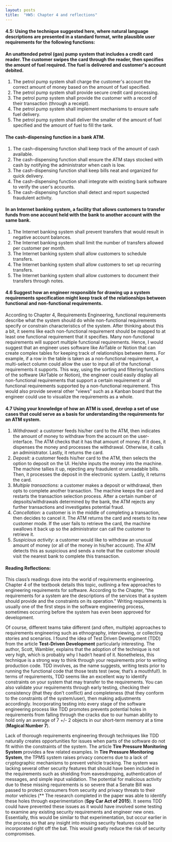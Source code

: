 ```yaml
---
layout: posts
title:  "HW5: Chapter 4 and reflections"
---
```

#### 4.5: Using the technique suggested here, where natural language descriptions are presented in a standard format, write plausible user requirements for the following functions:
#### An unattended petrol (gas) pump system that includes a credit card reader. The customer swipes the card through the reader, then specifies the amount of fuel required. The fuel is delivered and customer's account debited.
1. The petrol pump system shall charge the customer's account the correct amount of money based on the amount of fuel specified.
2. The petrol pump system shall provide secure credit card processing.
3. The petrol pump system shall provide the customer with a record of their transaction (through a receipt).
4. The petrol pump system shall implement mechanisms to ensure safe fuel delivery.
5. The petrol pump system shall deliver the smaller of the amount of fuel specified and the amount of fuel to fill the tank.

#### The cash-dispensing function in a bank ATM.
1. The cash-dispensing function shall keep track of the amount of cash available.
2. The cash-dispensing function shall ensure the ATM stays stocked with cash by notifying the administrator when cash is low.
3. The cash-dispensing function shall keep bills neat and organized for quick delivery.
4. The cash-dispensing function shall integrate with existing bank software to verify the user's accounts.
5. The cash-dispensing function shall detect and report suspected fraudulent activity.

#### In an Internet banking system, a facility that allows customers to transfer funds from one account held with the bank to another account with the same bank.
1. The Internet banking system shall prevent transfers that would result in negative account balances.
2. The Internet banking system shall limit the number of transfers allowed per customer per month.
3. The Internet banking system shall allow customers to schedule transfers.
4. The Internet banking system shall allow customers to set up recurring transfers.
5. The Internet banking system shall allow customers to document their transfers through notes.


#### 4.6 Suggest how an engineer responsible for drawing up a system requirements specification might keep track of the relationships between functional and non-functional requirements.
According to Chapter 4, Requirements Engineering, functional requirements describe what the system should do while non-functional requirements specify or constrain characteristics of the system. After thinking about this a bit, it seems like each non-functional requirement should be mapped to at least one functional requirement that it specifies. Many non-functional requirements will support multiple functional requirements. Hence, I would suggest that an engineer uses software like AirTable or Notion that can create complex tables for keeping track of relationships between items. For example, if a row in the table is taken as a non-functional requirement, a multi-select column could allow the user to input all of the functional requirements it supports. This way, using the sorting and filtering functions of the software (AirTable or Notion), the engineer could easily display all non-functional requirements that support a certain requirement or all functional requirements supported by a non-functional requirement. This would also provide several other "views" such as a Kanban board that the engineer could use to visualize the requirements as a whole.


#### 4.7 Using your knowledge of how an ATM is used, develop a set of use cases that could serve as a basis for understanding the requirements for an ATM system.
1. *Withdrawal:* a customer feeds his/her card to the ATM, then indicates the amount of money to withdraw from the account on the user-interface. The ATM checks that it has that amount of money. If it does, it dispenses the money and processes the withdrawal. Otherwise, it calls an administrator. Lastly, it returns the card.
2. *Deposit:* a customer feeds his/her card to the ATM, then selects the option to deposit on the UI. He/she inputs the money into the machine. The machine tallies it up, rejecting any fraudulent or unreadable bills. Then, it processes the deposit in the electronic system. Lastly, it returns the card.
3. *Multiple transactions:* a customer makes a deposit or withdrawal, then opts to complete another transaction. The machine keeps the card and restarts the transaction selection process. After a certain number of depsoits/withdrawals determined by the bank, the ATM rejects any further transactions and investigates potential fraud.
4. *Cancellation:* a customer is in the middle of completing a transaction, then decides to cancel it. The ATM returns the card and resets to its new customer mode. If the user fails to retrieve the card, the machine swallows it back up so the administrator can call the customer to retrieve it.
5. *Suspicious activity*: a customer would like to withdraw an unusual amount of money (or all of the money in his/her account). The ATM detects this as suspicious and sends a note that the customer should visit the nearest bank to complete this transaction. 



#### Reading Reflections:
This class’s readings dove into the world of requirements engineering. Chapter 4 of the textbook details this topic, outlining a few approaches to engineering requirements for software. According to the Chapter, “the requirements for a system are the descriptions of the services that a system should provide and the constraints on its operation.” Writing requirements is usually one of the first steps in the software engineering process, sometimes occurring before the system has even been approved for development. 

Of course, different teams take different (and often, multiple) approaches to requirements engineering such as ethnography, interviewing, or collecting stories and scenarios. I found the idea of Test Driven Development (TDD) from the article **Test-Driven Development** particularly interesting. The author, Scott, Wambler, explains that the adoption of the technique is not very high, which is probably why I hadn’t heard of it. Nonetheless, this technique is a strong way to think through your requirements prior to writing production code. TDD involves, as the name suggests, writing tests prior to running the functional code that those tests test (wow, that’s a mouthful!). In terms of requirements, TDD seems like an excellent way to identify constraints on your system that may transfer to the requirements. You can also validate your requirements through early testing, checking their consistency (that they don’t conflict) and completeness (that they conform to the constraints of the system/user), then making adjustments accordingly. Incorporating testing into every stage of the software engineering process like TDD promotes prevents potential holes in requirements from falling through the cracks due to our human ability to hold only an average of 7 +/- 2 objects in our short-term memory at a time (**Magical Number 7**). 

Lack of thorough requirements engineering through techniques like TDD naturally creates opportunities for issues when parts of the software do not fit within the constraints of the system. The article **Tire Pressure Monitoring System** provides a few related examples. In **Tire Pressure Monitoring System**, the TPMS system raises privacy concerns due to a lack of cryptographic mechanisms to prevent vehicle tracking. The system was lacking several other security features that should have been included in the requirements such as shielding from eavesdropping, authentication of messages, and simple input validation. The potential for malicious activity due to these missing requirements is so severe that a Senate Bill was passed to protect consumers from security and privacy threats to their motor vehicles (** The research completed in the paper was able to identify these holes through experimentation (**Spy Car Act of 2015**). It seems TDD could have prevented these issues as it would have involved some testing to examine any existing security requirements and engineer new ones. Essentially, this would be similar to that experimentation, but occur earlier in the process so that any insight into missing security features could be incorporated right off the bat. This would greatly reduce the risk of security compromises.

